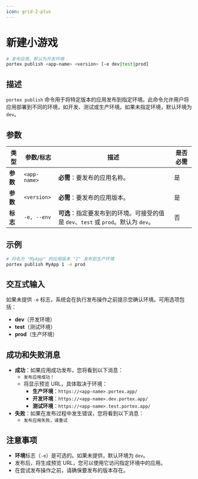 ```yaml
---
icon: grid-2-plus
---
```


# 新建小游戏

```bash
# 发布应用，默认为开发环境
portex publish <app-name> <version> [-e dev|test|prod]
```

## 描述

`portex publish` 命令用于将特定版本的应用发布到指定环境。此命令允许用户将应用部署到不同的环境，如开发、测试或生产环境。如果未指定环境，默认环境为 `dev`。

## 参数

| 类型     | 参数/标志      | 描述                                                                                                              | 是否必需 |
| -------- | ------------- | ------------------------------------------------------------------------------------------------------------------------ | -------- |
| **参数** | `<app-name>`  | **必需**：要发布的应用名称。                                                                    | 是      |
| **参数** | `<version>`   | **必需**：要发布的应用版本。                                                                 | 是      |
| **标志** | `-e, --env`   | **可选**：指定要发布到的环境。可接受的值是 `dev`、`test` 或 `prod`。默认为 `dev`。 | 否       |

## 示例

```bash
# 将名为 "MyApp" 的应用版本 "1" 发布到生产环境
portex publish MyApp 1 -e prod
```

## 交互式输入

如果未提供 `-e` 标志，系统会在执行发布操作之前提示您确认环境。可用选项包括：

* **dev**（开发环境）
* **test**（测试环境）
* **prod**（生产环境）

## 成功和失败消息

* **成功**：如果应用成功发布，您将看到以下消息：
  * `发布应用成功！`
  * 将显示预览 URL，具体取决于环境：
    * **生产环境**：`https://<app-name>.portex.app/`
    * **开发环境**：`https://<app-name>.dev.portex.app/`
    * **测试环境**：`https://<app-name>.test.portex.app/`
* **失败**：如果在发布过程中发生错误，您将看到以下消息：
  * `发布应用失败，请重试`

## 注意事项

* **环境**标志（`-e`）是可选的。如果未提供，默认环境为 `dev`。
* 发布后，将生成预览 URL，您可以使用它访问指定环境中的应用。
* 在尝试发布操作之前，请确保要发布的版本存在。
